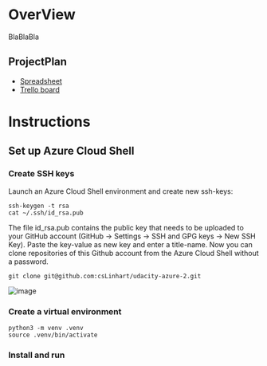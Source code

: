 # OverView
BlaBlaBla
## ProjectPlan
* [Spreadsheet](https://docs.google.com/spreadsheets/d/1FA3MArdMtnCW5rF1VJdscKvWYC5g4pB0N9Cg3Xw607o "Project Plan")
* [Trello board](https://trello.com/b/k8KOigjO/udacity-cloud-devops "Kanban Board")

# Instructions
## Set up Azure Cloud Shell
### Create SSH keys

Launch an Azure Cloud Shell environment and create new ssh-keys:

    ssh-keygen -t rsa
    cat ~/.ssh/id_rsa.pub

The file id_rsa.pub contains the public key that needs to be uploaded to your GitHub account (GitHub -> Settings -> SSH and GPG keys -> New SSH Key). Paste the key-value as new key and enter a title-name. Now you can clone repositories of this Github account from the Azure Cloud Shell without a password.

    git clone git@github.com:csLinhart/udacity-azure-2.git

![image](https://user-images.githubusercontent.com/65897800/166008829-6deb5650-70c2-411d-99cd-232b4e722b2e.png)

### Create a virtual environment

    python3 -m venv .venv
    source .venv/bin/activate

### Install and run
